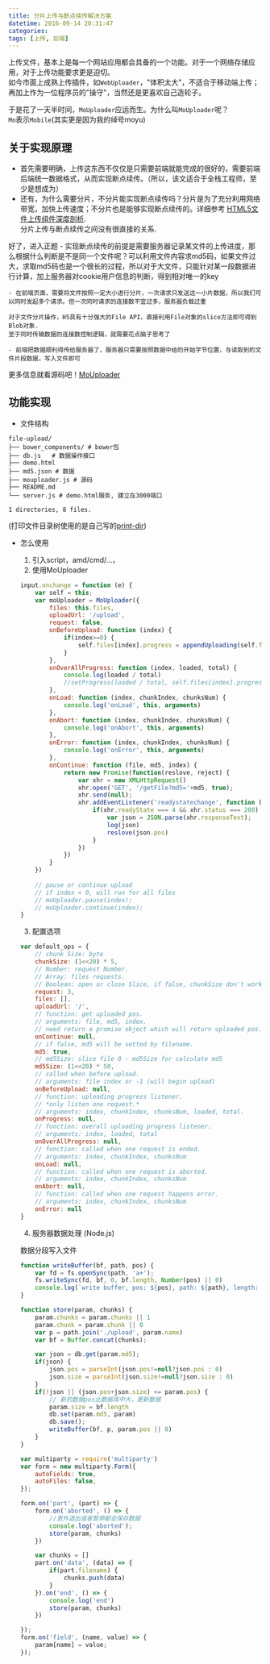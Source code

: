 ```yaml
---
title: 分片上传与断点续传解决方案
datetime: 2016-09-14 20:31:47
categories:
tags: [上传, 后端]
---
```



上传文件，基本上是每一个网站应用都会具备的一个功能。对于一个网络存储应用，对于上传功能要求更是迫切。  
如今市面上成熟上传插件，如`WebUploader`，"体积太大"，不适合于移动端上传；再加上作为一位程序员的"操守"，当然还是更喜欢自己造轮子。

于是花了一天半时间，`MoUploader`应运而生。为什么叫`MoUploader`呢？  
`Mo`表示`Mobile`(其实更是因为我的绰号moyu)

<!--more-->

## 关于实现原理

- 首先需要明确，上传这东西不仅仅是只需要前端就能完成的很好的，需要前端后端统一数据格式，从而实现断点续传。（所以，该文适合于全栈工程师，至少是想成为）
- 还有，为什么需要分片，不分片能实现断点续传吗？分片是为了充分利用网络带宽，加快上传速度；不分片也是能够实现断点续传的。详细参考 [HTML5文件上传组件深度剖析](http://fex.baidu.com/blog/2014/04/html5-uploader/).   
分片上传与断点续传之间没有很直接的关系.

 好了，进入正题
    - 实现断点续传的前提是需要服务器记录某文件的上传进度，那么根据什么判断是不是同一个文件呢？可以利用文件内容求md5码，如果文件过大，求取md5码也是一个很长的过程，所以对于大文件，只能针对某一段数据进行计算，加上服务器对cookie用户信息的判断，得到相对唯一的key
    
    - 在前端页面，需要将文件按照一定大小进行分片，一次请求只发送这一小片数据，所以我们可以同时发起多个请求。但一次同时请求的连接数不宜过多，服务器负载过重
    
    对于文件分片操作，H5具有十分强大的File API，直接利用File对象的slice方法即可得到Blob对象.  
    至于同时传输数据的连接数控制逻辑，就需要花点脑子思考了

    - 前端把数据顺利得传给服务器了，服务器只需要按照数据中给的开始字节位置，与读取到的文件片段数据，写入文件即可
 
 更多信息就看源码吧！[MoUploader](https://github.com/moyuyc/moUploader)
 
## 功能实现

- 文件结构

```
file-upload/
├── bower_components/ # bower包
├── db.js   # 数据操作接口
├── demo.html
├── md5.json # 数据
├── mouploader.js # 源码
├── README.md 
└── server.js # demo.html服务, 建立在3000端口

1 directories, 8 files.
```
(打印文件目录树使用的是自己写的[print-dir](https://github.com/moyuyc/directory-tree))

- 怎么使用

    1. 引入script，amd/cmd/...，
    2. 使用MoUploader
    ```js
    input.onchange = function (e) {
        var self = this;
        var moUploader = MoUploader({ 
            files: this.files,
            uploadUrl: '/upload',
            request: false,
            onBeforeUpload: function (index) {
                if(index>=0) {
                    self.files[index].progress = appendUploading(self.files[index], index)
                }
            },
            onOverAllProgress: function (index, loaded, total) {
                console.log(loaded / total)
                //setProgress(loaded / total, self.files[index].progress)
            },
            onLoad: function (index, chunkIndex, chunksNum) {
                console.log('onLoad', this, arguments)
            },
            onAbort: function (index, chunkIndex, chunksNum) {
                console.log('onAbort', this, arguments)
            },
            onError: function (index, chunkIndex, chunksNum) {
                console.log('onError', this, arguments)
            },
            onContinue: function (file, md5, index) {
                return new Promise(function(reslove, reject) {
                    var xhr = new XMLHttpRequest()
                    xhr.open('GET', '/getFile?md5='+md5, true);
                    xhr.send(null);
                    xhr.addEventListener('readystatechange', function () {
                        if(xhr.readyState === 4 && xhr.status === 200) {
                            var json = JSON.parse(xhr.responseText);
                            log(json)
                            reslove(json.pos)
                        }
                    })
                })
            }
        })
        
        // pause or continue upload
        // if index < 0, will run for all files
        // moUploader.pause(index);
        // moUploader.continue(index);    
    }
    
    ```
    
    3. 配置选项
    ```js
    var default_ops = {
        // chunk Size: byte
        chunkSize: (1<<20) * 5,
        // Number: request Number.
        // Array: files requests.
        // Boolean: open or close Slice, if false, chunkSize don't work.
        request: 3,
        files: [],
        uploadUrl: '/',
        // function: get uploaded pos.
        // arguments: file, md5, index.
        // need return a promise object which will return uploaded pos.
        onContinue: null,
        // if false, md5 will be setted by filename.
        md5: true,
        // md5Size: slice file 0 - md5Size for calculate md5
        md5Size: (1<<20) * 50,
        // called when before upload.
        // arguments: file index or -1 (will begin upload)
        onBeforeUpload: null,
        // function: uploading progress listener.
        // *only listen one request.*
        // arguments: index, chunkIndex, chunksNum, loaded, total.
        onProgress: null,
        // function: overall uploading progress listener.
        // arguments: index, loaded, total
        onOverAllProgress: null,
        // function: called when one request is ended.
        // arguments: index, chunkIndex, chunksNum
        onLoad: null,
        // function: called when one request is aborted.
        // arguments: index, chunkIndex, chunksNum
        onAbort: null,
        // function: called when one request happens error.
        // arguments: index, chunkIndex, chunksNum
        onError: null
    }
    
    ```
    
    4. 服务器数据处理 (Node.js)
    
    数据分段写入文件
    ```js
    function writeBuffer(bf, path, pos) {
        var fd = fs.openSync(path, 'a+');
        fs.writeSync(fd, bf, 0, bf.length, Number(pos) || 0)
        console.log(`write buffer, pos: ${pos}, path: ${path}, length: ${bf.length}`)
    }
    
    function store(param, chunks) {
        param.chunks = param.chunks || 1
        param.chunk = param.chunk || 0
        var p = path.join('./upload', param.name)
        var bf = Buffer.concat(chunks);

        var json = db.get(param.md5);
        if(json) {
            json.pos = parseInt(json.pos!=null?json.pos : 0)
            json.size = parseInt(json.size!=null?json.size : 0)
        }
        if(!json || (json.pos+json.size) <= param.pos) {
            // 新的数据pos比数据库中大，更新数据
            param.size = bf.length
            db.set(param.md5, param)
            db.save();
            writeBuffer(bf, p, param.pos || 0)
        }
    }
    
    var multiparty = require('multiparty')
    var form = new multiparty.Form({
        autoFields: true,
        autoFiles: false,
    });
    
    form.on('part', (part) => {
        form.on('aborted', () => {
            //意外退出或者暂停都会保存数据
            console.log('aborted');
            store(param, chunks)
        })

        var chunks = []
        part.on('data', (data) => {
            if(part.filename) {
                chunks.push(data)
            }
        }).on('end', () => {
            console.log('end')
            store(param, chunks)
        })

    });
    form.on('field', (name, value) => {
        param[name] = value;
    });
    ```
    
